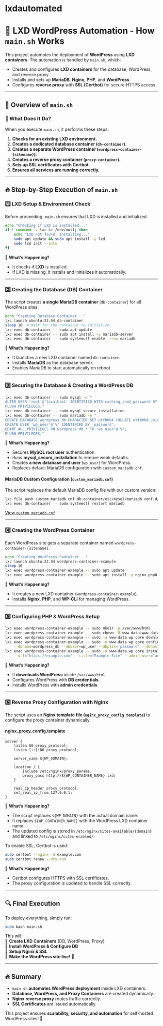 # lxdautomated
 
# 🚀 LXD WordPress Automation - How `main.sh` Works

This project automates the deployment of **WordPress** using **LXD containers**. The automation is handled by `main.sh`, which:

- Creates and configures **LXD containers** for the database, WordPress, and reverse proxy.
- Installs and sets up **MariaDB**, **Nginx**, **PHP**, and **WordPress**.
- Configures **reverse proxy** with **SSL (Certbot)** for secure HTTPS access.

---

## 📝 Overview of `main.sh`

### **📌 What Does It Do?**

When you execute `main.sh`, it performs these steps:

1. **Checks for an existing LXD environment.**
2. **Creates a dedicated database container (`db-container`).**
3. **Creates a separate WordPress container (`wordpress-container-{sitename}`).**
4. **Creates a reverse proxy container (`proxy-container`).**
5. **Sets up SSL certificates with Certbot.**
6. **Ensures all services are running correctly.**

---

## 🔥 Step-by-Step Execution of `main.sh`

### **1️⃣ LXD Setup & Environment Check**

Before proceeding, `main.sh` ensures that LXD is installed and initialized.

```bash
echo "Checking if LXD is installed..."
if ! command -v lxc &> /dev/null; then
    echo "LXD not found. Installing..."
    sudo apt update && sudo apt install -y lxd
    sudo lxd init --auto
fi
```

**🔹 What’s Happening?**

- It checks if **LXD** is installed.
- If LXD is missing, it installs and initializes it automatically.

---

### **2️⃣ Creating the Database (DB) Container**

The script creates **a single MariaDB container** (`db-container`) for all WordPress sites.

```bash
echo "Creating Database Container..."
lxc launch ubuntu:22.04 db-container
sleep 10  # Wait for the container to initialize
lxc exec db-container -- sudo apt update
lxc exec db-container -- sudo apt install -y mariadb-server
lxc exec db-container -- sudo systemctl enable --now mariadb
```

**🔹 What’s Happening?**

- It launches a new LXD container named `db-container`.
- Installs **MariaDB** as the database server.
- Enables MariaDB to start automatically on reboot.

---

### **3️⃣ Securing the Database & Creating a WordPress DB**

```bash
lxc exec db-container -- sudo mysql -e "
ALTER USER 'root'@'localhost' IDENTIFIED WITH caching_sha2_password BY 'password';
FLUSH PRIVILEGES;"
lxc exec db-container -- sudo mysql_secure_installation
lxc exec db-container -- sudo mariadb -e "
CREATE DATABASE wordpress_db CHARACTER SET utf8mb4 COLLATE utf8mb4_unicode_520_ci;
CREATE USER 'wp_user'@'%' IDENTIFIED BY 'password';
GRANT ALL PRIVILEGES ON wordpress_db.* TO 'wp_user'@'%';
FLUSH PRIVILEGES;"
```

**🔹 What’s Happening?**

- Secures **MySQL root user** authentication.
- Runs **mysql_secure_installation** to remove weak defaults.
- Creates **a new database and user** (`wp_user`) for WordPress.
- Replaces default MariaDB configuration with `custom_mariadb.cnf`.

#### **MariaDB Custom Configuration (`custom_mariadb.cnf`)**

The script replaces the default MariaDB config file with our custom version:

```bash
lxc file push custom_mariadb.cnf db-container/etc/mysql/mariadb.conf.d/50-server.cnf
lxc exec db-container -- sudo systemctl restart mariadb
```

[View `custom_mariadb.cnf`](https://github.com/thxnlo/lxdautomated/blob/main/custom_mariadb.cnf)

---

### **4️⃣ Creating the WordPress Container**

Each WordPress site gets a separate container named `wordpress-container-{sitename}`.

```bash
echo "Creating WordPress Container..."
lxc launch ubuntu:22.04 wordpress-container-example
sleep 10
lxc exec wordpress-container-example -- sudo apt update
lxc exec wordpress-container-example -- sudo apt install -y nginx php8.3-fpm php8.3-mysql wp-cli
```

**🔹 What’s Happening?**

- It creates a new LXD container (`wordpress-container-example`).
- Installs **Nginx**, **PHP**, and **WP-CLI** for managing WordPress.

---

### **5️⃣ Configuring PHP & WordPress Setup**

```bash
lxc exec wordpress-container-example -- sudo mkdir -p /var/www/html
lxc exec wordpress-container-example -- sudo chown -R www-data:www-data /var/www/html
lxc exec wordpress-container-example -- sudo -u www-data wp core download --path=/var/www/html
lxc exec wordpress-container-example -- sudo -u www-data wp core config --path=/var/www/html \
    --dbname=wordpress_db --dbuser=wp_user --dbpass='password' --dbhost=db-container.lxd
lxc exec wordpress-container-example -- sudo -u www-data wp core install --path=/var/www/html \
    --url="https://example.com" --title="Example Site" --admin_user="admin" --admin_password="password" --admin_email="admin@example.com"
```

**🔹 What’s Happening?**

- It **downloads WordPress** inside `/var/www/html`.
- Configures WordPress with **DB credentials**.
- Installs WordPress with **admin credentials**.

---

### **6️⃣ Reverse Proxy Configuration with Nginx**

The script uses an **Nginx template file (`nginx_proxy_config.template`)** to configure the proxy container dynamically.

#### **nginx_proxy_config.template**

```nginx
server {
    listen 80 proxy_protocol;
    listen [::]:80 proxy_protocol;

    server_name ${WP_DOMAIN};

    location / {
        include /etc/nginx/proxy_params;
        proxy_pass http://${WP_CONTAINER_NAME}.lxd;
    }

    real_ip_header proxy_protocol;
    set_real_ip_from 127.0.0.1;
}
```

**🔹 What’s Happening?**

- The script replaces `${WP_DOMAIN}` with the actual domain name.
- It replaces `${WP_CONTAINER_NAME}` with the WordPress LXD container name.
- The updated config is stored in `/etc/nginx/sites-available/{domain}` and linked to `/etc/nginx/sites-enabled/`.

To enable SSL, Certbot is used:

```bash
sudo certbot --nginx -d example.com
sudo certbot renew --dry-run
```

**🔹 What’s Happening?**

- Certbot configures HTTPS with SSL certificates.
- The proxy configuration is updated to handle SSL correctly.

---

## 🔍 Final Execution

To deploy everything, simply run:

```bash
sudo bash main.sh
```

This will:  
💚 **Create LXD Containers** (DB, WordPress, Proxy)  
💚 **Install WordPress & Configure DB**  
💚 **Setup Nginx & SSL**  
💚 **Make the WordPress site live!** 🎉

---

## 🔥 Summary

- `main.sh` **automates WordPress deployment** inside LXD containers.
- **Database, WordPress, and Proxy Containers** are created dynamically.
- **Nginx reverse proxy** routes traffic correctly.
- **SSL Certificates** are issued automatically.

This project ensures **scalability, security, and automation** for self-hosted WordPress sites! 🚀